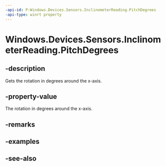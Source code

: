 ----api-id: P:Windows.Devices.Sensors.InclinometerReading.PitchDegrees
-api-type: winrt property
---<!-- Property syntaxpublic float PitchDegrees { get; }--># Windows.Devices.Sensors.InclinometerReading.PitchDegrees## -descriptionGets the rotation in degrees around the x-axis.## -property-valueThe rotation in degrees around the x-axis.## -remarks## -examples## -see-also